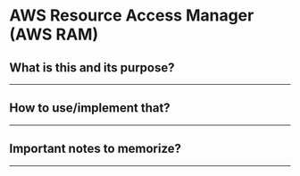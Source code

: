 # AWS Resource Access Manager (AWS RAM)

## What is this and its purpose?

---

## How to use/implement that?

---

## Important notes to memorize?

---
